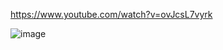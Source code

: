 https://www.youtube.com/watch?v=ovJcsL7vyrk

![image](https://github.com/Robert-Rendell/bifurcation-diagram/assets/11077105/6db3df7e-6f45-472f-8072-aa646879a5ee)

